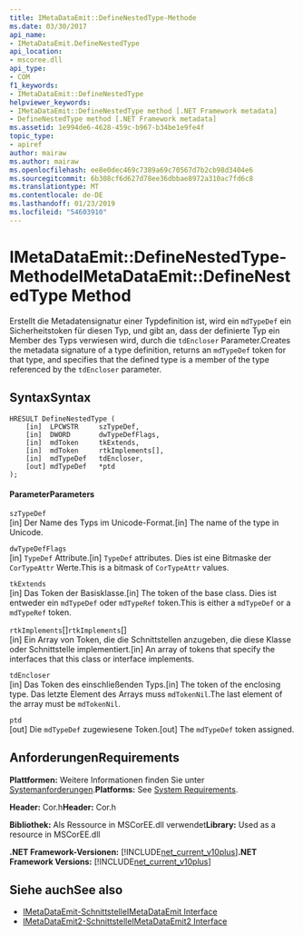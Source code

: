 ```yaml
---
title: IMetaDataEmit::DefineNestedType-Methode
ms.date: 03/30/2017
api_name:
- IMetaDataEmit.DefineNestedType
api_location:
- mscoree.dll
api_type:
- COM
f1_keywords:
- IMetaDataEmit::DefineNestedType
helpviewer_keywords:
- IMetaDataEmit::DefineNestedType method [.NET Framework metadata]
- DefineNestedType method [.NET Framework metadata]
ms.assetid: 1e994de6-4628-459c-b967-b34be1e9fe4f
topic_type:
- apiref
author: mairaw
ms.author: mairaw
ms.openlocfilehash: ee8e0dec469c7389a69c70567d7b2cb98d3404e6
ms.sourcegitcommit: 6b308cf6d627d78ee36dbbae8972a310ac7fd6c8
ms.translationtype: MT
ms.contentlocale: de-DE
ms.lasthandoff: 01/23/2019
ms.locfileid: "54603910"
---
```

# <a name="imetadataemitdefinenestedtype-method"></a><span data-ttu-id="ec481-102">IMetaDataEmit::DefineNestedType-Methode</span><span class="sxs-lookup"><span data-stu-id="ec481-102">IMetaDataEmit::DefineNestedType Method</span></span>
<span data-ttu-id="ec481-103">Erstellt die Metadatensignatur einer Typdefinition ist, wird ein `mdTypeDef` ein Sicherheitstoken für diesen Typ, und gibt an, dass der definierte Typ ein Member des Typs verwiesen wird, durch die `tdEncloser` Parameter.</span><span class="sxs-lookup"><span data-stu-id="ec481-103">Creates the metadata signature of a type definition, returns an `mdTypeDef` token for that type, and specifies that the defined type is a member of the type referenced by the `tdEncloser` parameter.</span></span>  
  
## <a name="syntax"></a><span data-ttu-id="ec481-104">Syntax</span><span class="sxs-lookup"><span data-stu-id="ec481-104">Syntax</span></span>  
  
```  
HRESULT DefineNestedType (   
    [in]  LPCWSTR     szTypeDef,  
    [in]  DWORD       dwTypeDefFlags,   
    [in]  mdToken     tkExtends,   
    [in]  mdToken     rtkImplements[],   
    [in]  mdTypeDef   tdEncloser,   
    [out] mdTypeDef   *ptd  
);  
```  
  
#### <a name="parameters"></a><span data-ttu-id="ec481-105">Parameter</span><span class="sxs-lookup"><span data-stu-id="ec481-105">Parameters</span></span>  
 `szTypeDef`  
 <span data-ttu-id="ec481-106">[in] Der Name des Typs im Unicode-Format.</span><span class="sxs-lookup"><span data-stu-id="ec481-106">[in] The name of the type in Unicode.</span></span>  
  
 `dwTypeDefFlags`  
 <span data-ttu-id="ec481-107">[in] `TypeDef` Attribute.</span><span class="sxs-lookup"><span data-stu-id="ec481-107">[in] `TypeDef` attributes.</span></span> <span data-ttu-id="ec481-108">Dies ist eine Bitmaske der `CorTypeAttr` Werte.</span><span class="sxs-lookup"><span data-stu-id="ec481-108">This is a bitmask of `CorTypeAttr` values.</span></span>  
  
 `tkExtends`  
 <span data-ttu-id="ec481-109">[in] Das Token der Basisklasse.</span><span class="sxs-lookup"><span data-stu-id="ec481-109">[in] The token of the base class.</span></span> <span data-ttu-id="ec481-110">Dies ist entweder ein `mdTypeDef` oder `mdTypeRef` token.</span><span class="sxs-lookup"><span data-stu-id="ec481-110">This is either a `mdTypeDef` or a `mdTypeRef` token.</span></span>  
  
 <span data-ttu-id="ec481-111">`rtkImplements`[]</span><span class="sxs-lookup"><span data-stu-id="ec481-111">`rtkImplements`[]</span></span>  
 <span data-ttu-id="ec481-112">[in] Ein Array von Token, die die Schnittstellen anzugeben, die diese Klasse oder Schnittstelle implementiert.</span><span class="sxs-lookup"><span data-stu-id="ec481-112">[in] An array of tokens that specify the interfaces that this class or interface implements.</span></span>  
  
 `tdEncloser`  
 <span data-ttu-id="ec481-113">[in] Das Token des einschließenden Typs.</span><span class="sxs-lookup"><span data-stu-id="ec481-113">[in] The token of the enclosing type.</span></span> <span data-ttu-id="ec481-114">Das letzte Element des Arrays muss `mdTokenNil`.</span><span class="sxs-lookup"><span data-stu-id="ec481-114">The last element of the array must be `mdTokenNil`.</span></span>  
  
 `ptd`  
 <span data-ttu-id="ec481-115">[out] Die `mdTypeDef` zugewiesene Token.</span><span class="sxs-lookup"><span data-stu-id="ec481-115">[out] The `mdTypeDef` token assigned.</span></span>  
  
## <a name="requirements"></a><span data-ttu-id="ec481-116">Anforderungen</span><span class="sxs-lookup"><span data-stu-id="ec481-116">Requirements</span></span>  
 <span data-ttu-id="ec481-117">**Plattformen:** Weitere Informationen finden Sie unter [Systemanforderungen](../../../../docs/framework/get-started/system-requirements.md).</span><span class="sxs-lookup"><span data-stu-id="ec481-117">**Platforms:** See [System Requirements](../../../../docs/framework/get-started/system-requirements.md).</span></span>  
  
 <span data-ttu-id="ec481-118">**Header:** Cor.h</span><span class="sxs-lookup"><span data-stu-id="ec481-118">**Header:** Cor.h</span></span>  
  
 <span data-ttu-id="ec481-119">**Bibliothek:** Als Ressource in MSCorEE.dll verwendet</span><span class="sxs-lookup"><span data-stu-id="ec481-119">**Library:** Used as a resource in MSCorEE.dll</span></span>  
  
 <span data-ttu-id="ec481-120">**.NET Framework-Versionen:** [!INCLUDE[net_current_v10plus](../../../../includes/net-current-v10plus-md.md)]</span><span class="sxs-lookup"><span data-stu-id="ec481-120">**.NET Framework Versions:** [!INCLUDE[net_current_v10plus](../../../../includes/net-current-v10plus-md.md)]</span></span>  
  
## <a name="see-also"></a><span data-ttu-id="ec481-121">Siehe auch</span><span class="sxs-lookup"><span data-stu-id="ec481-121">See also</span></span>
- [<span data-ttu-id="ec481-122">IMetaDataEmit-Schnittstelle</span><span class="sxs-lookup"><span data-stu-id="ec481-122">IMetaDataEmit Interface</span></span>](../../../../docs/framework/unmanaged-api/metadata/imetadataemit-interface.md)
- [<span data-ttu-id="ec481-123">IMetaDataEmit2-Schnittstelle</span><span class="sxs-lookup"><span data-stu-id="ec481-123">IMetaDataEmit2 Interface</span></span>](../../../../docs/framework/unmanaged-api/metadata/imetadataemit2-interface.md)
